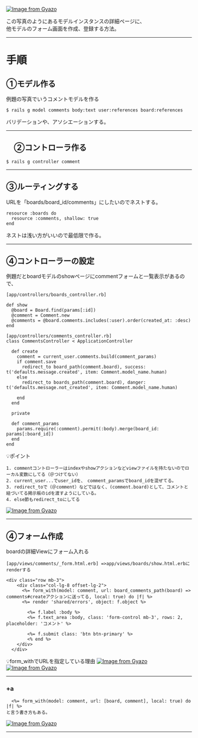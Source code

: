 [![Image from Gyazo](https://i.gyazo.com/7a4b840be71b88e3c35c2c128ea93f7b.png)](https://gyazo.com/7a4b840be71b88e3c35c2c128ea93f7b)

この写真のようにあるモデルインスタンスの詳細ページに、    
他モデルのフォーム画面を作成、登録する方法。
***

# 手順
## ①モデル作る
例題の写真でいうコメントモデルを作る
~~~
$ rails g model comments body:text user:references board:references
~~~
バリデーションや、アソシエーションする。
***

## 　②コントローラ作る
~~~
$ rails g controller comment
~~~
***

## ③ルーティングする
URLを「boards/board_id/comments」にしたいのでネストする。
~~~
resource :boards do
  resource :comments, shallow: true
end
~~~
ネストは浅い方がいいので最低限で作る。
***

## ④コントローラーの設定
例題だとboardモデルのshowページにcommentフォームと一覧表示があるので、    
~~~
[app/controllers/boards_controller.rb]

def show
  @board = Board.find(params[:id])
  @comment = Comment.new
  @comments = @board.comments.includes(:user).order(created_at: :desc)
end

[app/controllers/comments_controller.rb]
class CommentsController < ApplicationController

  def create
    comment = current_user.comments.build(comment_params)
    if comment.save
      redirect_to board_path(comment.board), success: t('defaults.message.created', item: Comment.model_name.human)
    else
      redirect_to boards_path(comment.board), danger: t('defaults.message.not_created', item: Comment.model_name.human)
      
    end
  end

  private

  def comment_params
    params.require(:comment).permit(:body).merge(board_id: params[:board_id])
  end
end
~~~
💡ポイント
~~~
1. commentコントローラーはindexやshowアクションなどviewファイルを持たないのでローカル変数にしてる（＠つけてない）
2. current_user...でuser_idを、　comment_paramsでboard_idを混ぜてる。
3. redirect_toで（＠comment）などではなく、(comment.board)として、コメントと紐づいてる掲示板のidを渡すようにしている。
4. else節もredirect_toにしてる
~~~
[![Image from Gyazo](https://i.gyazo.com/a9658f7c409c68155509cc591e666903.png)](https://gyazo.com/a9658f7c409c68155509cc591e666903)
***

## ④フォーム作成
boardの詳細Viewにフォーム入れる
~~~
[app/views/comments/_form.html.erb] =>app/views/boards/show.html.erbにrenderする

<div class="row mb-3">
    <div class="col-lg-8 offset-lg-2">
      <%= form_with(model: comment, url: board_comments_path(board) => comments#createアクションに送ってる, local: true) do |f| %>
      <%= render 'shared/errors', object: f.object %>
      
        <%= f.label :body %>
        <%= f.text_area :body, class: 'form-control mb-3', rows: 2, placeholder: 'コメント' %>

        <%= f.submit class: 'btn btn-primary' %>
        <% end %>
    </div>
  </div>
~~~
💡form_withでURLを指定している理由
[![Image from Gyazo](https://i.gyazo.com/452b65f219b91afee6465bc3759d0d12.png)](https://gyazo.com/452b65f219b91afee6465bc3759d0d12)
[![Image from Gyazo](https://i.gyazo.com/5202338a266a46dc2a39319e0df376ee.png)](https://gyazo.com/5202338a266a46dc2a39319e0df376ee)
***

### +a
~~~
  <%= form_with(model: comment, url: [board, comment], local: true) do |f| %>
と言う書き方もある。
~~~
[![Image from Gyazo](https://i.gyazo.com/fddb9aa87c7f9afeb04ecf58028b0066.png)](https://gyazo.com/fddb9aa87c7f9afeb04ecf58028b0066)
***
